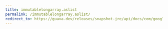 ```yaml
---
title: immutablelongarray.aslist
permalink: /immutablelongarray.aslist/
redirect_to: https://guava.dev/releases/snapshot-jre/api/docs/com/google/common/primitives/ImmutableLongArray.html#asList--
---
```

